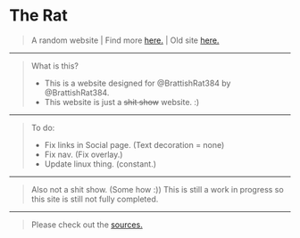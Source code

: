 #    The Rat

> A random website | Find more <a href="https://brattishrat384.xyz/" target="_blank">here.</a> | Old site <a href="https://old.brattishrat384.xyz/" targer="_blank"> here.</a>
---
> What is this?
> - This is a website designed for @BrattishRat384 by @BrattishRat384.
> - This website is just a ~~shit show~~ website. :) 
---
> To do:
> - Fix links in Social page. (Text decoration = none)
> - Fix nav. (Fix overlay.)
> - Update linux thing. (constant.)
---
> Also not a shit show. (Some how :))
> This is still a work in progress so this site is still not fully completed.
---
> Please check out the <a href="https://brattishrat384.xyz/misc/sources.txt" target="_blank">sources.</a>
